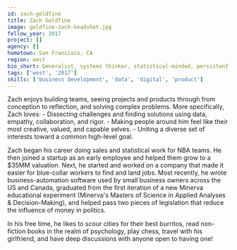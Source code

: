 ```yaml
---
id: zach-goldfine
title: Zach Goldfine
image: goldfine-zach-headshot.jpg
fellow_year: 2017
project: []
agency: []
hometown: San Francisco, CA
region: west
bio_short: Generalist, systems thinker, statistical-minded, persistently curious. Formerly Basketball Operations in the NBA, Director / Founder @ Startups, and Political Advocate @ RepresentUS.
tags: ['west', '2017']
skills: ['business development', 'data', 'digital', 'product']
---
```


Zach enjoys building teams, seeing projects and products through from conception to reflection, and solving complex problems. More specifically, Zach loves: - Dissecting challenges and finding solutions using data, empathy, collaboration, and rigor. - Making people around him feel like their most creative, valued, and capable selves. - Uniting a diverse set of interests toward a common high-level goal.

Zach began his career doing sales and statistical work for NBA teams. He then joined a startup as an early employee and helped them grow to a $35MM valuation. Next, he started and worked on a company that made it easier for blue-collar workers to find and land jobs. Most recently, he wrote business-automation software used by small business owners across the US and Canada, graduated from the first iteration of a new Minerva educational experiment (Minerva's Masters of Science in Applied Analyses & Decision-Making), and helped pass two pieces of legislation that reduce the influence of money in politics.

In his free time, he likes to scour cities for their best burritos, read non-fiction books in the realm of psychology, play chess, travel with his girlfriend, and have deep discussions with anyone open to having one!
